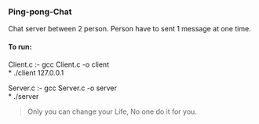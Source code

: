 ### Ping-pong-Chat
Chat server between 2 person.
Person have to sent 1 message at one time.

#### To run:
               
Client.c :-    gcc Client.c -o client <br>
               * ./client 127.0.0.1
               
Server.c :-    gcc Server.c -o server <br>
               * ./server

> Only you can change your Life, No one do it for you. 
